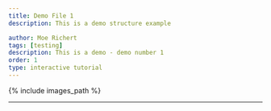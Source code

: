 ```yaml
---
title: Demo File 1
description: This is a demo structure example

author: Moe Richert
tags: [testing]
description: This is a demo - demo number 1
order: 1
type: interactive tutorial
---
```


{% include images_path %}



---